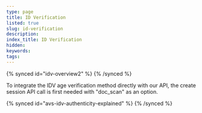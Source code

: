 ```yaml
---
type: page
title: ID Verification
listed: true
slug: id-verification
description: 
index_title: ID Verification
hidden: 
keywords: 
tags: 
---
```


{% synced id="idv-overview2" %}
{% /synced %}

To integrate the IDV age verification method directly with our API, the create session API call is first needed with "doc_scan" as an option.

{% synced id="avs-idv-authenticity-explained" %}
{% /synced %}